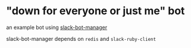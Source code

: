 # "down for everyone or just me" bot

an example bot using [slack-bot-manager](https://github.com/betaworks/slack-bot-manager) 

slack-bot-manager depends on `redis` and `slack-ruby-client`
